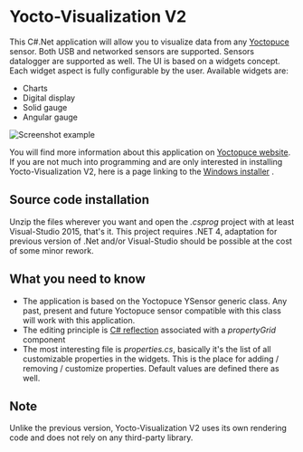 # Yocto-Visualization V2

This C#.Net application will allow you to visualize data from any [Yoctopuce](https://www.yoctopuce.com) sensor.
Both USB and networked sensors are supported. Sensors datalogger are supported as well. The UI is based on a widgets concept. Each widget aspect is fully configurable by the user. Available widgets are:
- Charts
- Digital display
- Solid gauge
- Angular gauge

![Screenshot example](http://www.yoctopuce.com/pubarchive/2018-06/YoctoVisualizationV2-Renderer_1.png)

You will find more information about this application on [Yoctopuce website](https://www.yoctopuce.com/EN/article/version-2-for-the-yocto-visualization).
If you are not much into programming and are only interested in installing Yocto-Visualization V2,  here is a page linking to the [Windows installer](https://www.yoctopuce.com/EN/tools.php) .   


## Source code installation
Unzip the files wherever you want and open the *.csprog* project with at least Visual-Studio 2015, that's it.  This project requires .NET 4, adaptation for  previous version of .Net and/or Visual-Studio should be possible at the cost of some minor rework. 


## What you need to know
- The application is based on the Yoctopuce YSensor generic class. Any past, present and future Yoctopuce sensor compatible with this class will work with this application.
- The editing principle is [C# reflection](https://msdn.microsoft.com/en-us/library/mt656691.aspx) associated with a *propertyGrid* component 
- The most interesting file is *properties.cs*, basically it's the list of all customizable properties in the widgets. This is the place for adding / removing / customize properties. Default values are defined there as well.
 

## Note
Unlike the previous version, Yocto-Visualization V2 uses its own rendering code and does not rely on any third-party library.




